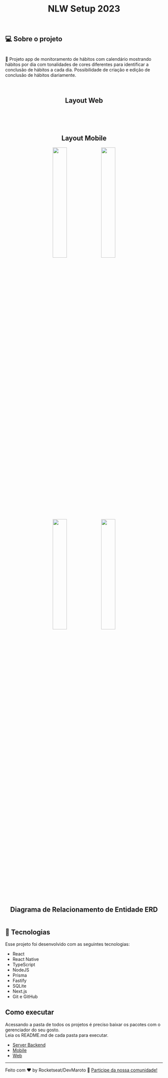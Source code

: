 

<h1 align="center">  NLW Setup 2023 </h1> 
<br>

 ## 💻 Sobre o projeto
<br>
🚀 Projeto app de monitoramento de hábitos com calendário mostrando hábitos por dia com tonalidades de cores diferentes para identificar a conclusão de hábitos a cada dia. Possibilidade de criação e edição de conclusão de hábitos diariamente.
<br><br>
<p align="center"> 
  <img alt="" src="https://github.com/DevMaroto/NLW-Setup-2023/blob/Main/IMGS/Cover.svg">
</p>

<h2 align="center">Layout Web</h2>
<p align="center">
  <img alt="" src="https://github.com/DevMaroto/NLW-Setup-2023/blob/Main/IMGS/saindo.png">
  <img alt="" src="https://github.com/DevMaroto/NLW-Setup-2023/blob/Main/IMGS/screenbeta.png">
  <img alt="" src="https://github.com/DevMaroto/NLW-Setup-2023/blob/Main/IMGS/screenbeta2.png">
  <img alt="" src="https://github.com/DevMaroto/NLW-Setup-2023/blob/Main/IMGS/screenbeta3.png">
  <img alt="" src="https://github.com/DevMaroto/NLW-Setup-2023/blob/Main/IMGS/screenbetaweb3.png">
  <img alt="" src="https://github.com/DevMaroto/NLW-Setup-2023/blob/Main/IMGS/webfinal1.png">
  <img alt="" src="https://github.com/DevMaroto/NLW-Setup-2023/blob/Main/IMGS/webfinal2.png">
  <img alt="" src="https://github.com/DevMaroto/NLW-Setup-2023/blob/Main/IMGS/webfinal3.png">
  <img alt="" src="https://github.com/DevMaroto/NLW-Setup-2023/blob/Main/IMGS/webmobile.png">
</p>

<br>
<h2 align="center">Layout Mobile</h2>


<p align="center">
  <img alt="" src="https://github.com/DevMaroto/NLW-Setup-2023/blob/Main/IMGS/mobilefinal1.png" width="30%">
  <img alt="" src="https://github.com/DevMaroto/NLW-Setup-2023/blob/Main/IMGS/screenbeta5.png" width="30%">
  
</p>

<p align="center">
  <img alt="" src="https://github.com/DevMaroto/NLW-Setup-2023/blob/Main/IMGS/mobilefinal2.png" width="30%">
  <img alt="" src="https://github.com/DevMaroto/NLW-Setup-2023/blob/Main/IMGS/mobilefinal3.png" width="30%">
</p>

<br>
<h2 align="center">Diagrama de Relacionamento de Entidade ERD</h2>
<p align="center">
  <img alt="" src="https://github.com/DevMaroto/NLW-Setup-2023/blob/Main/IMGS/ERD.svg">
</p>


## 🚀 Tecnologias

Esse projeto foi desenvolvido com as seguintes tecnologias:

- React
- React Native
- TypeScript
- NodeJS 
- Prisma 
- Fastify 
- SQLite 
- Next.js
- Git e GitHub

## Como executar
Acessando a pasta de todos os projetos é preciso baixar os pacotes com o gerenciador do seu gosto. <br>
Leia os README.md de cada pasta para executar.

- [Server Backend](https://github.com/DevMaroto/NLW-Setup-2023/tree/Main/SERVER#como-executar)
- [Mobile](https://github.com/DevMaroto/NLW-Setup-2023/tree/Main/MOBILE)
- [Web](https://github.com/DevMaroto/NLW-Setup-2023/tree/Main/WEB)




---

Feito com ♥ by Rocketseat/DevMaroto :wave: [Participe da nossa comunidade!](https://discord.gg/rocketseat)

